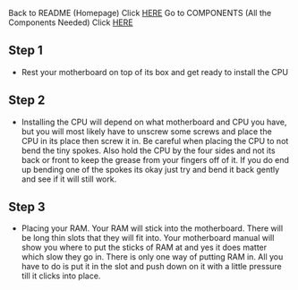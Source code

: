 Back to README (Homepage) Click [HERE](README.md)
Go to COMPONENTS (All the Components Needed) Click [HERE](COMPONENTS.md)

## Step 1
- Rest your motherboard on top of its box and get ready to install the CPU
## Step 2
- Installing the CPU will depend on what motherboard and CPU you have, but you will most likely have to unscrew some screws and place the CPU in its place then screw it in. Be careful when placing the CPU to not bend the tiny spokes. Also hold the CPU by the four sides and not its back or front to keep the grease from your fingers off of it. If you do end up bending one of the spokes its okay just try and bend it back gently and see if it will still work. 
## Step 3
- Placing your RAM. Your RAM will stick into the motherboard. There will be long thin slots that they will fit into. Your motherboard manual will show you where to put the sticks of RAM at and yes it does matter which slow they go in. There is only one way of putting RAM in. All you have to do is put it in the slot and push down on it with a little pressure till it clicks into place.